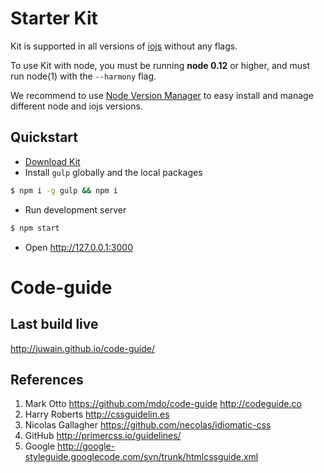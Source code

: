 # Starter Kit

Kit is supported in all versions of [iojs](https://iojs.org/en/index.html) without any flags.

To use Kit with node, you must be running **node 0.12** or higher, and must run node(1) with the `--harmony` flag.

We recommend to use [Node Version Manager](https://github.com/creationix/nvm) to easy install and manage different node and iojs versions.

## Quickstart

* [Download Kit](https://github.com/htmlacademy/kit/releases/latest)
* Install `gulp` globally and the local packages

```bash
$ npm i -g gulp && npm i
```

* Run development server

```bash
$ npm start
```

* Open http://127.0.0.1:3000

# Code-guide
## Last build live
http://juwain.github.io/code-guide/

## References

1. Mark Otto https://github.com/mdo/code-guide http://codeguide.co
2. Harry Roberts http://cssguidelin.es
3. Nicolas Gallagher https://github.com/necolas/idiomatic-css
6. GitHub http://primercss.io/guidelines/
7. Google http://google-styleguide.googlecode.com/svn/trunk/htmlcssguide.xml
